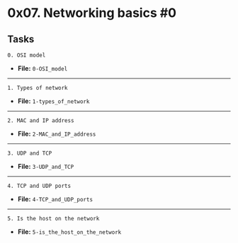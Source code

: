 # 0x07. Networking basics #0

## Tasks

```
0. OSI model
```
* **File:** `0-OSI_model`
---
```
1. Types of network
```
* **File:** `1-types_of_network`
---
```
2. MAC and IP address
```
* **File:** `2-MAC_and_IP_address`
---
```
3. UDP and TCP
```
* **File:** `3-UDP_and_TCP`
---
```
4. TCP and UDP ports
```
* **File:** `4-TCP_and_UDP_ports`
---
```
5. Is the host on the network
```
* **File:** `5-is_the_host_on_the_network`

